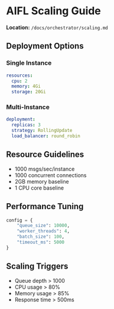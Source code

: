 # AIFL Scaling Guide
**Location:** `/docs/orchestrator/scaling.md`

## Deployment Options

### Single Instance
```yaml
resources:
  cpu: 2
  memory: 4Gi
  storage: 20Gi
```

### Multi-Instance
```yaml
deployment:
  replicas: 3
  strategy: RollingUpdate
  load_balancer: round_robin
```

## Resource Guidelines
- 1000 msgs/sec/instance
- 1000 concurrent connections
- 2GB memory baseline
- 1 CPU core baseline

## Performance Tuning
```python
config = {
    "queue_size": 10000,
    "worker_threads": 4,
    "batch_size": 100,
    "timeout_ms": 5000
}
```

## Scaling Triggers
- Queue depth > 1000
- CPU usage > 80%
- Memory usage > 85%
- Response time > 500ms
